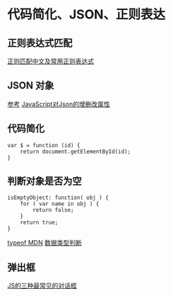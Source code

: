 # 代码简化、JSON、正则表达
## 正则表达式匹配
[正则匹配中文及常用正则表达式](http://wangwei007.blog.51cto.com/68019/1108694)

## JSON 对象
[参考](http://javascript.ruanyifeng.com/stdlib/json.html)
[JavaScript对Json的增删改属性](http://cst.is-programmer.com/posts/21823.html)

## 代码简化

```
var $ = function (id) {
	return document.getElementById(id);
}
```

## 判断对象是否为空

```
isEmptyObject: function( obj ) {
    for ( var name in obj ) {
        return false;
    }
    return true;
}
```

[typeof MDN](https://developer.mozilla.org/en-US/docs/Web/JavaScript/Reference/Operators/typeof)
[数据类型判断](http://www.cnblogs.com/xyzhanjiang/p/4145951.html)

## 弹出框
[JS的三种最常见的对话框](http://blog.csdn.net/huileiforever/article/details/9464659)